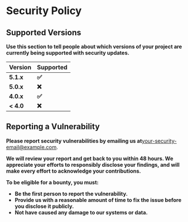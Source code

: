 # Security Policy

## Supported Versions

**Use this section to tell people about which versions of your project are
currently being supported with security updates.**

| **Version** | **Supported** |
| ----------------- | ------------------- |
| **5.1.x**   | **✅**        |
| **5.0.x**   | **❌**        |
| **4.0.x**   | **✅**        |
| **< 4.0**   | **❌**        |

## Reporting a Vulnerability

**Please report security vulnerabilities by emailing us at**[your-security-email@example.com](mailto:your-security-email@example.com "null").

**We will review your report and get back to you within 48 hours. We appreciate your efforts to responsibly disclose your findings, and will make every effort to acknowledge your contributions.**

**To be eligible for a bounty, you must:**

* **Be the first person to report the vulnerability.**
* **Provide us with a reasonable amount of time to fix the issue before you disclose it publicly.**
* **Not have caused any damage to our systems or data.**
